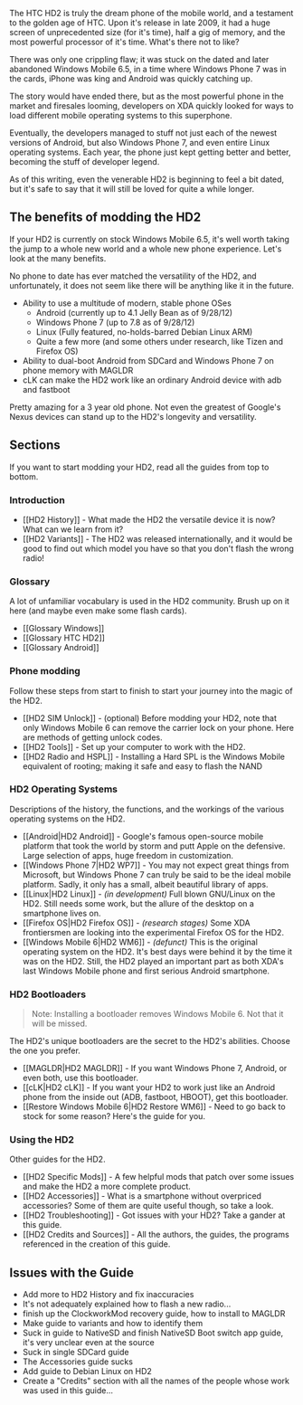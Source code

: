 The HTC HD2 is truly the dream phone of the mobile world, and a testament to the golden age of HTC. Upon it's release in late 2009, it had a huge screen of unprecedented size (for it's time), half a gig of memory, and the most powerful processor of it's time. What's there not to like?

There was only one crippling flaw; it was stuck on the dated and later abandoned Windows Mobile 6.5, in a time where Windows Phone 7 was in the cards, iPhone was king and Android was quickly catching up.

The story would have ended there, but as the most powerful phone in the market and firesales looming, developers on XDA quickly looked for ways to load different mobile operating systems to this superphone. 

Eventually, the developers managed to stuff not just each of the newest versions of Android, but also Windows Phone 7, and even entire Linux operating systems. Each year, the phone just kept getting better and better, becoming the stuff of developer legend.

As of this writing, even the venerable HD2 is beginning to feel a bit dated, but it's safe to say that it will still be loved for quite a while longer. 

## The benefits of modding the HD2

If your HD2 is currently on stock Windows Mobile 6.5, it's well worth taking the jump to a whole new world and a whole new phone experience. Let's look at the many benefits. 

No phone to date has ever matched the versatility of the HD2, and unfortunately, it does not seem like there will be anything like it in the future.

* Ability to use a multitude of modern, stable phone OSes
  * Android (currently up to 4.1 Jelly Bean as of 9/28/12)
  * Windows Phone 7 (up to 7.8 as of 9/28/12)
  * Linux (Fully featured, no-holds-barred Debian Linux ARM)
  * Quite a few more (and some others under research, like Tizen and Firefox OS)
* Ability to dual-boot Android from SDCard and Windows Phone 7 on phone memory with MAGLDR
* cLK can make the HD2 work like an ordinary Android device with adb and fastboot

Pretty amazing for a 3 year old phone. Not even the greatest of Google's Nexus devices can stand up to the HD2's longevity and versatility.

## Sections

If you want to start modding your HD2, read all the guides from top to bottom.

### Introduction

* [[HD2 History]] - What made the HD2 the versatile device it is now? What can we learn from it?
* [[HD2 Variants]] - The HD2 was released internationally, and it would be good to find out which model you have so that you don't flash the wrong radio!

### Glossary

A lot of unfamiliar vocabulary is used in the HD2 community. Brush up on it here (and maybe even make some flash cards).

* [[Glossary Windows]]
* [[Glossary HTC HD2]]
* [[Glossary Android]]

### Phone modding

Follow these steps from start to finish to start your journey into the magic of the HD2.

* [[HD2 SIM Unlock]] - (optional) Before modding your HD2, note that only Windows Mobile 6 can remove the carrier lock on your phone. Here are methods of getting unlock codes.
* [[HD2 Tools]] - Set up your computer to work with the HD2.
* [[HD2 Radio and HSPL]] - Installing a Hard SPL is the Windows Mobile equivalent of rooting; making it safe and easy to flash the NAND

### HD2 Operating Systems

Descriptions of the history, the functions, and the workings of the various operating systems on the HD2.

* [[Android|HD2 Android]] - Google's famous open-source mobile platform that took the world by storm and putt Apple on the defensive. Large selection of apps, huge freedom in customization.
* [[Windows Phone 7|HD2 WP7]] - You may not expect great things from Microsoft, but Windows Phone 7 can truly be said to be the ideal mobile platform. Sadly, it only has a small, albeit beautiful library of apps.
* [[Linux|HD2 Linux]] - *(in development)* Full blown GNU/Linux on the HD2. Still needs some work, but the allure of the desktop on a smartphone lives on.
* [[Firefox OS|HD2 Firefox OS]] - *(research stages)* Some XDA frontiersmen are looking into the experimental Firefox OS for the HD2.
* [[Windows Mobile 6|HD2 WM6]] - *(defunct)* This is the original operating system on the HD2. It's best days were behind it by the time it was on the HD2. Still, the HD2 played an important part as both XDA's last Windows Mobile phone and first serious Android smartphone.

### HD2 Bootloaders

> Note: Installing a bootloader removes Windows Mobile 6. Not that it will be missed.

The HD2's unique bootloaders are the secret to the HD2's abilities. Choose the one you prefer.

* [[MAGLDR|HD2 MAGLDR]] - If you want Windows Phone 7, Android, or even both, use this bootloader.
* [[cLK|HD2 cLK]] - If you want your HD2 to work just like an Android phone from the inside out (ADB, fastboot, HBOOT), get this bootloader.
* [[Restore Windows Mobile 6|HD2 Restore WM6]] - Need to go back to stock for some reason? Here's the guide for you.

### Using the HD2

Other guides for the HD2.

* [[HD2 Specific Mods]] - A few helpful mods that patch over some issues and make the HD2 a more complete product.
* [[HD2 Accessories]] - What is a smartphone without overpriced accessories? Some of them are quite useful though, so take a look.
* [[HD2 Troubleshooting]] - Got issues with your HD2? Take a gander at this guide.
* [[HD2 Credits and Sources]] - All the authors, the guides, the programs referenced in the creation of this guide.

## Issues with the Guide

* Add more to HD2 History and fix inaccuracies
* It's not adequately explained how to flash a new radio...
* finish up the ClockworkMod recovery guide, how to install to MAGLDR
* Make guide to variants and how to identify them
* Suck in guide to NativeSD and finish NativeSD Boot switch app guide, it's very unclear even at the source
* Suck in single SDCard guide
* The Accessories guide sucks
* Add guide to Debian Linux on HD2
* Create a "Credits" section with all the names of the people whose work was used in this guide...
